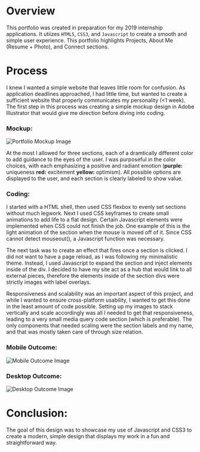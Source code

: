 # Overview
This portfolio was created in preparation for my 2019 internship applications. It utiizes `HTML5`, `CSS3`, and `Javascript` to create a smooth and simple user experience. This portfolio highlights Projects, About Me (Resume + Photo), and Connect sections.

# Process

I knew I wanted a simple website that leaves little room for confusion. As application deadlines approached, I had little time, but wanted to create a sufficient website that properly communicates my personality (<1 week). The first step in this process was creating a simple mockup design in Adobe Illustrator that would give me direction before diving into coding.

### Mockup:

![Portfolio Mockup Image](https://i.imgur.com/kE86gXZ.png?1)

At the most I allowed for three sections, each of a dramtically different color to add guidance to the eyes of the user. I was purposeful in the color choices, with each emphasizing a positive and radiant emotion (**purple:** uniqueness   **red:** excitement   **yellow:** optimism). All possible options are displayed to the user, and each section is clearly labeled to show value.

### Coding:

I started with a HTML shell, then used CSS flexbox to evenly set sections without much legwork. Next I used CSS keyframes to create small animations to add life to a flat design. Certain Javascript elements were implemented when CSS could not finish the job. One example of this is the light animation of the section when the mouse is moved off of it. Since CSS cannot detect mouseout(), a Javascript function was necessary. 

The next task was to create an effect that fires once a section is clicked. I did not want to have a page reload, as I was following my minimalistic theme. Instead, I used Javascript to expand the section and inject elements inside of the div. I decided to have my site act as a hub that would link to all external pieces, therefore the elements inside of the section divs were strictly images with label overlays.

Responsiveness and scalability was an important aspect of this project, and while I wanted to ensure cross-platform usability, I wanted to get this done in the least amount of code possible. Setting up my images to stack vertically and scale accordingly was all I needed to get that responsiveness, leading to a very small media query code section (which is preferable). The only components that needed scaling were the section labels and my name, and that was mostly taken care of through size relation.

### Mobile Outcome:

![Mobile Outcome Image](https://i.imgur.com/7WOJnPNm.png)

### Desktop Outcome:

![Desktop Outcome Image](https://i.imgur.com/mk9MTBe.png?1)

# Conclusion:

The goal of this design was to showcase my use of Javascript and CSS3 to create a modern, simple design that displays my work in a fun and straightforward way.
